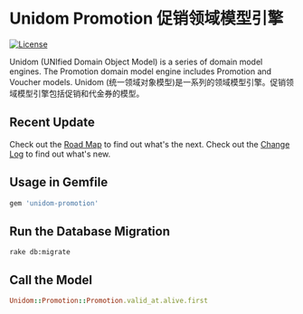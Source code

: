 # Unidom Promotion 促销领域模型引擎

[![License](https://img.shields.io/badge/license-MIT-green.svg)](http://opensource.org/licenses/MIT)

Unidom (UNIfied Domain Object Model) is a series of domain model engines. The Promotion domain model engine includes Promotion and Voucher models.
Unidom (统一领域对象模型)是一系列的领域模型引擎。促销领域模型引擎包括促销和代金券的模型。

## Recent Update
Check out the [Road Map](ROADMAP.md) to find out what's the next.
Check out the [Change Log](CHANGELOG.md) to find out what's new.

## Usage in Gemfile
```ruby
gem 'unidom-promotion'
```

## Run the Database Migration
```shell
rake db:migrate
```

## Call the Model
```ruby
Unidom::Promotion::Promotion.valid_at.alive.first
```
